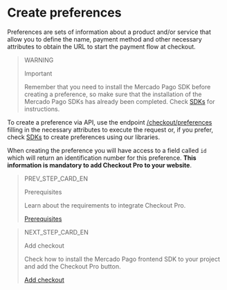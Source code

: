 # Create preferences
 
Preferences are sets of information about a product and/or service that allow you to define the name, payment method and other necessary attributes to obtain the URL to start the payment flow at checkout.
 
> WARNING
>
> Important
>
> Remember that you need to install the Mercado Pago SDK before creating a preference, so make sure that the installation of the Mercado Pago SDKs has already been completed. Check [SDKs](https://www.mercadopago[FAKER][URL][DOMAIN]/developers/en/guides/sdks) for instructions.
 
To create a preference via API, use the endpoint [/checkout/preferences](https://www.mercadopago[FAKER][URL][DOMAIN]/developers/en/reference/preferences/_checkout_preferences/post) filling in the necessary attributes to execute the request or, if you prefer, check [SDKs](https://www.mercadopago[FAKER][URL][DOMAIN]/developers/en/guides/sdks) to create preferences using our libraries.
 
When creating the preference you will have access to a field called `id` which will return an identification number for this preference. **This information is mandatory to add Checkout Pro to your website**.

> PREV_STEP_CARD_EN
>
> Prerequisites  
>
> Learn about the requirements to integrate Checkout Pro.
>
> [Prerequisites](/developers/en/docs/checkout-pro/requirements)

> NEXT_STEP_CARD_EN
>
> Add checkout
>
> Check how to install the Mercado Pago frontend SDK to your project and add the Checkout Pro button. 
>
> [Add checkout](/developers/en/docs/checkout-pro/integration-configuration/add-checkout)